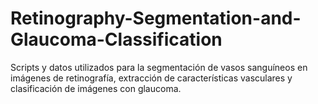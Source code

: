 # Retinography-Segmentation-and-Glaucoma-Classification
Scripts y datos utilizados para la segmentación de vasos sanguíneos en imágenes de retinografía, extracción de características vasculares y clasificación de imágenes con glaucoma.
